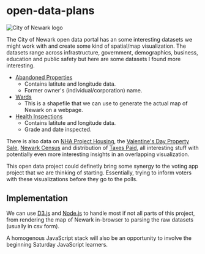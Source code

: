 # open-data-plans

![City of Newark logo](http://www.ci.newark.nj.us/wp-content/uploads/2014/08/logo_CityNewark_600px.png)

The City of Newark open data portal has an some interesting datasets we might work with and create some kind of spatial/map visualization. The datasets range across infrastructure, government, demographics, business, education and public safety but here are some datasets I found more interesting.

- [Abandoned Properties](http://data.ci.newark.nj.us/dataset/abandoned-properties)
  - Contains latitute and longitude data.
  - Former owner's (individual/corporation) name.
- [Wards](http://data.ci.newark.nj.us/dataset/wards)
  - This is a shapefile that we can use to generate the actual map of Newark on a webpage.
- [Health Inspections](http://data.ci.newark.nj.us/dataset/health-inspections)
  - Contains latitute and longitude data.
  - Grade and date inspected.

There is also data on [NHA Project Housing](http://data.ci.newark.nj.us/dataset/nha-projects), the [Valentine's Day Property Sale](http://data.ci.newark.nj.us/dataset/valentine-s-day-property-sale), [Newark Census](http://data.ci.newark.nj.us/dataset/newark-census-block-group-polygon) and distribution of [Taxes Paid](http://data.ci.newark.nj.us/dataset/taxes-paid-2014), all interesting stuff with potentially even more interesting insights in an overlapping visualization.

This open data project could definetly bring some synergy to the voting app project that we are thinking of starting. Essentially, trying to inform voters with these visualizations before they go to the polls.

## Implementation

We can use [D3.js](https://github.com/mbostock/d3) and [Node.js](https://github.com/nodejs/node) to handle most if not all parts of this project, from rendering the map of Newark in-browser to parsing the raw datasets (usually in csv form).

A homogenous JavaScript stack will also be an opportunity to involve the beginning Saturday JavaScript learners.
